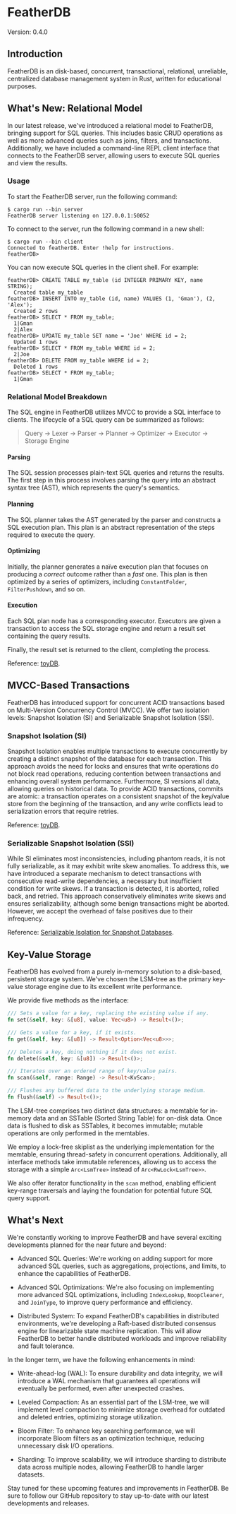# FeatherDB

Version: 0.4.0

## Introduction

FeatherDB is an disk-based, concurrent, transactional, relational, unreliable, centralized database management system in Rust,
written for educational purposes.

## What's New: Relational Model

In our latest release, we've introduced a relational model to FeatherDB, bringing support for SQL queries. 
This includes basic CRUD operations as well as more advanced queries such as joins, filters, and transactions. 
Additionally, we have included a command-line REPL client interface that connects to the FeatherDB server, allowing users to execute SQL queries and view the results.

### Usage

To start the FeatherDB server, run the following command:

```
$ cargo run --bin server
FeatherDB server listening on 127.0.0.1:50052
```

To connect to the server, run the following command in a new shell:

```
$ cargo run --bin client
Connected to featherDB. Enter !help for instructions.
featherDB>
```

You can now execute SQL queries in the client shell. For example:

```
featherDB> CREATE TABLE my_table (id INTEGER PRIMARY KEY, name STRING);
  Created table my_table
featherDB> INSERT INTO my_table (id, name) VALUES (1, 'Gman'), (2, 'Alex');
  Created 2 rows
featherDB> SELECT * FROM my_table;
  1|Gman
  2|Alex
featherDB> UPDATE my_table SET name = 'Joe' WHERE id = 2;
  Updated 1 rows
featherDB> SELECT * FROM my_table WHERE id = 2;
  2|Joe
featherDB> DELETE FROM my_table WHERE id = 2;
  Deleted 1 rows
featherDB> SELECT * FROM my_table;
  1|Gman
```

### Relational Model Breakdown

The SQL engine in FeatherDB utilizes MVCC to provide a SQL interface to clients. 
The lifecycle of a SQL query can be summarized as follows:

> Query → Lexer → Parser → Planner → Optimizer → Executor → Storage Engine

#### Parsing

The SQL session processes plain-text SQL queries and returns the results. 
The first step in this process involves parsing the query into an abstract syntax tree (AST), which represents the query's semantics.

#### Planning

The SQL planner takes the AST generated by the parser and constructs a SQL execution plan. 
This plan is an abstract representation of the steps required to execute the query.

#### Optimizing

Initially, the planner generates a naïve execution plan that focuses on producing a _correct_ outcome rather than a _fast_ one. 
This plan is then optimized by a series of optimizers, including `ConstantFolder`, `FilterPushdown`, and so on. 

#### Execution

Each SQL plan node has a corresponding executor. 
Executors are given a transaction to access the SQL storage engine and return a result set containing the query results.

Finally, the result set is returned to the client, completing the process.

Reference: [toyDB](https://github.com/erikgrinaker/toydb).

## MVCC-Based Transactions

FeatherDB has introduced support for concurrent ACID transactions based on Multi-Version Concurrency Control (MVCC). We offer two isolation levels: Snapshot Isolation (SI) and Serializable Snapshot Isolation (SSI).

### Snapshot Isolation (SI)

Snapshot Isolation enables multiple transactions to execute concurrently by creating a distinct snapshot of the database for each transaction. This approach avoids the need for locks and ensures that write operations do not block read operations, reducing contention between transactions and enhancing overall system performance. Furthermore, SI versions all data, allowing queries on historical data. To provide ACID transactions, commits are atomic: a transaction operates on a consistent snapshot of the key/value store from the beginning of the transaction, and any write conflicts lead to serialization errors that require retries.

Reference: [toyDB](https://github.com/erikgrinaker/toydb).

### Serializable Snapshot Isolation (SSI)

While SI eliminates most inconsistencies, including phantom reads, it is not fully serializable, as it may exhibit write skew anomalies. To address this, we have introduced a separate mechanism to detect transactions with consecutive read-write dependencies, a necessary but insufficient condition for write skews. If a transaction is detected, it is aborted, rolled back, and retried. This approach conservatively eliminates write skews and ensures serializability, although some benign transactions might be aborted. However, we accept the overhead of false positives due to their infrequency.

Reference: [Serializable Isolation for Snapshot Databases](https://courses.cs.washington.edu/courses/cse444/08au/544M/READING-LIST/fekete-sigmod2008.pdf).

## Key-Value Storage

FeatherDB has evolved from a purely in-memory solution to a disk-based, persistent storage system. 
We've chosen the LSM-tree as the primary key-value storage engine due to its excellent write performance.

We provide five methods as the interface:

```Rust
/// Sets a value for a key, replacing the existing value if any.
fn set(&self, key: &[u8], value: Vec<u8>) -> Result<()>;

/// Gets a value for a key, if it exists.
fn get(&self, key: &[u8]) -> Result<Option<Vec<u8>>>;

/// Deletes a key, doing nothing if it does not exist.
fn delete(&self, key: &[u8]) -> Result<()>;

/// Iterates over an ordered range of key/value pairs.
fn scan(&self, range: Range) -> Result<KvScan>;

/// Flushes any buffered data to the underlying storage medium.
fn flush(&self) -> Result<()>;
```

The LSM-tree comprises two distinct data structures: a memtable for in-memory data and an SSTable (Sorted String Table) for on-disk data. Once data is flushed to disk as SSTables, it becomes immutable; mutable operations are only performed in the memtables.

We employ a lock-free skiplist as the underlying implementation for the memtable, ensuring thread-safety in concurrent operations. 
Additionally, all interface methods take immutable references, allowing us to access the storage with a simple `Arc<LsmTree>` instead of `Arc<RwLock<LsmTree>>`.

We also offer iterator functionality in the `scan` method, 
enabling efficient key-range traversals and laying the foundation for potential future SQL query support.

## What's Next

We're constantly working to improve FeatherDB and have several exciting developments planned for the near future and beyond:

* Advanced SQL Queries: We're working on adding support for more advanced SQL queries, such as aggregations, projections, and limits, to enhance the capabilities of FeatherDB.

* Advanced SQL Optimizations: We're also focusing on implementing more advanced SQL optimizations, including `IndexLookup`, `NoopCleaner`, and `JoinType`, to improve query performance and efficiency.

* Distributed System: To expand FeatherDB's capabilities in distributed environments, we're developing a Raft-based distributed consensus engine for linearizable state machine replication. This will allow FeatherDB to better handle distributed workloads and improve reliability and fault tolerance.

In the longer term, we have the following enhancements in mind:

* Write-ahead-log (WAL): To ensure durability and data integrity, we will introduce a WAL mechanism that guarantees all operations will eventually be performed, even after unexpected crashes.

* Leveled Compaction: As an essential part of the LSM-tree, we will implement level compaction to minimize storage overhead for outdated and deleted entries, optimizing storage utilization.

* Bloom Filter: To enhance key searching performance, we will incorporate Bloom filters as an optimization technique, reducing unnecessary disk I/O operations.

* Sharding: To improve scalability, we will introduce sharding to distribute data across multiple nodes, allowing FeatherDB to handle larger datasets.

Stay tuned for these upcoming features and improvements in FeatherDB. Be sure to follow our GitHub repository to stay up-to-date with our latest developments and releases.